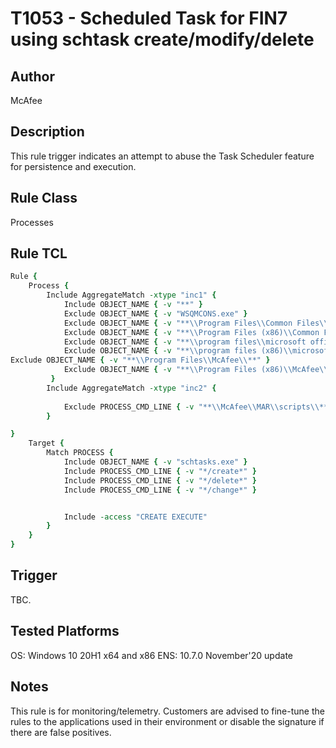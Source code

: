 # T1053 - Scheduled Task for FIN7 using schtask create/modify/delete

## Author
McAfee

## Description
This rule trigger indicates an attempt to abuse the Task Scheduler feature for persistence and execution.  

## Rule Class 
Processes

## Rule TCL
```tcl
Rule {
    Process {
        Include AggregateMatch -xtype "inc1" {
            Include OBJECT_NAME { -v "**" }
            Exclude OBJECT_NAME { -v "WSQMCONS.exe" }
            Exclude OBJECT_NAME { -v "**\\Program Files\\Common Files\\microsoft shared\\ClickToRun\\*.exe" }
            Exclude OBJECT_NAME { -v "**\\Program Files (x86)\\Common Files\\microsoft shared\\ClickToRun\\*.exe" }
            Exclude OBJECT_NAME { -v "**\\program files\\microsoft office\\**.exe" }
            Exclude OBJECT_NAME { -v "**\\program files (x86)\\microsoft office\\**.exe" }
Exclude OBJECT_NAME { -v "**\\Program Files\\McAfee\\**" }
            Exclude OBJECT_NAME { -v "**\\Program Files (x86)\\McAfee\\**" }
         }
        Include AggregateMatch -xtype "inc2" {
       
            Exclude PROCESS_CMD_LINE { -v "**\\McAfee\\MAR\\scripts\\**" }
        }

}
    Target {
        Match PROCESS {
            Include OBJECT_NAME { -v "schtasks.exe" }    
            Include PROCESS_CMD_LINE { -v "*/create*" }
            Include PROCESS_CMD_LINE { -v "*/delete*" }
            Include PROCESS_CMD_LINE { -v "*/change*" }


            Include -access "CREATE EXECUTE"
        }
    }
}
```

## Trigger
TBC.

## Tested Platforms
OS: Windows 10 20H1 x64 and x86
ENS: 10.7.0 November'20 update

## Notes
This rule is for monitoring/telemetry. Customers are advised to fine-tune the rules to the applications used in their environment or disable the signature if there are false positives.